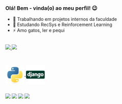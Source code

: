 ### Olá! Bem - vinda(o) ao meu perfil! 😉

- 🔭 Trabalhando em projetos internos da faculdade
- 🌱 Estudando RecSys e Reinforcement Learning
- ⚡ Amo gatos, ler e pequi
##
 <div>
  <a href="https://github.com/isadoramesquitaa">
  <img height="170em" src="https://github-readme-stats.vercel.app/api?username=isadoramesquitaa&show_icons=true&theme=dracula&include_all_commits=true&count_private=true"/>
  <img height="170em" src="https://github-readme-stats.vercel.app/api/top-langs/?username=isadoramesquitaa&layout=compact&langs_count=7&theme=dracula"/>
</div>
  
## 
 <div style="display: inline_block"><br>
  <img align="center" alt="Isa-Python" height="60" width="60" src="https://raw.githubusercontent.com/devicons/devicon/master/icons/python/python-original.svg">
  <img align="center" alt="Isa-Django" height="60" width="60" src="https://github.com/devicons/devicon/blob/00f02ef57fb7601fd1ddcc2fe6fe670fef3ae3e4/icons/django/django-original.svg">
</div> 

##
  <a href="https://www.instagram.com/isadorastefanyrrm/" target="_blank"><img src="https://img.shields.io/badge/-Instagram-%23E4405F?style=for-the-badge&logo=instagram&logoColor=white" target="_blank"></a>
 <a href="Isadora Stéfany#8223" target="_blank"><img src="https://img.shields.io/badge/Discord-7289DA?style=for-the-badge&logo=discord&logoColor=white" target="_blank"></a> 
  <a href = "mailto:isadorastefany.isa@gmail.com"><img src="https://img.shields.io/badge/-Gmail-%23333?style=for-the-badge&logo=gmail&logoColor=white" target="_blank"></a>
  <a href="https://www.linkedin.com/in/isadora-st%C3%A9fany-895b77190/" target="_blank"><img src="https://img.shields.io/badge/-LinkedIn-%230077B5?style=for-the-badge&logo=linkedin&logoColor=white" target="_blank"></a> 
